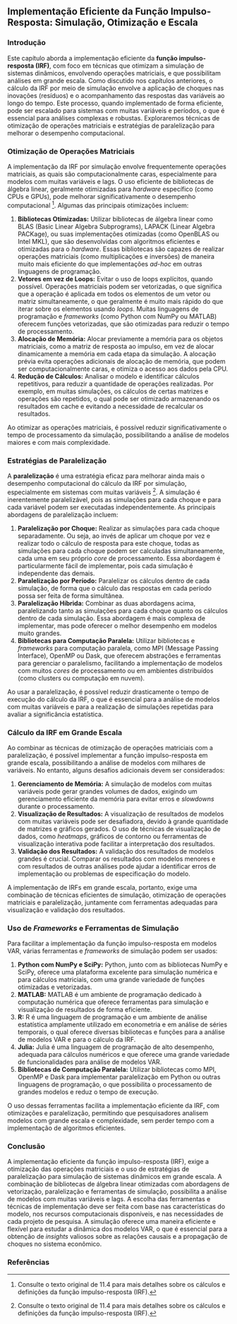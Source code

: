 ## Implementação Eficiente da Função Impulso-Resposta: Simulação, Otimização e Escala

### Introdução
Este capítulo aborda a implementação eficiente da **função impulso-resposta (IRF)**, com foco em técnicas que otimizam a simulação de sistemas dinâmicos, envolvendo operações matriciais, e que possibilitam análises em grande escala. Como discutido nos capítulos anteriores, o cálculo da IRF por meio de simulação envolve a aplicação de choques nas inovações (resíduos) e o acompanhamento das respostas das variáveis ao longo do tempo. Este processo, quando implementado de forma eficiente, pode ser escalado para sistemas com muitas variáveis e períodos, o que é essencial para análises complexas e robustas. Exploraremos técnicas de otimização de operações matriciais e estratégias de paralelização para melhorar o desempenho computacional.

### Otimização de Operações Matriciais

A implementação da IRF por simulação envolve frequentemente operações matriciais, as quais são computacionalmente caras, especialmente para modelos com muitas variáveis e lags. O uso eficiente de bibliotecas de álgebra linear, geralmente otimizadas para *hardware* específico (como CPUs e GPUs), pode melhorar significativamente o desempenho computacional [^1]. Algumas das principais otimizações incluem:

1.  **Bibliotecas Otimizadas:** Utilizar bibliotecas de álgebra linear como BLAS (Basic Linear Algebra Subprograms), LAPACK (Linear Algebra PACKage), ou suas implementações otimizadas (como OpenBLAS ou Intel MKL),  que são desenvolvidas com algoritmos eficientes e otimizadas para o *hardware*. Essas bibliotecas são capazes de realizar operações matriciais (como multiplicações e inversões) de maneira muito mais eficiente do que implementações *ad-hoc* em outras linguagens de programação.
2.  **Vetores em vez de Loops:** Evitar o uso de loops explícitos, quando possível. Operações matriciais podem ser vetorizadas, o que significa que a operação é aplicada em todos os elementos de um vetor ou matriz simultaneamente, o que geralmente é muito mais rápido do que iterar sobre os elementos usando *loops*. Muitas linguagens de programação e *frameworks* (como Python com NumPy ou MATLAB) oferecem funções vetorizadas, que são otimizadas para reduzir o tempo de processamento.
3.  **Alocação de Memória:** Alocar previamente a memória para os objetos matriciais, como a matriz de resposta ao impulso,  em vez de alocar dinamicamente a memória em cada etapa da simulação. A alocação prévia evita operações adicionais de alocação de memória, que podem ser computacionalmente caras, e otimiza o acesso aos dados pela CPU.
4.  **Redução de Cálculos:** Analisar o modelo e identificar cálculos repetitivos, para reduzir a quantidade de operações realizadas. Por exemplo, em muitas simulações, os cálculos de certas matrizes e operações são repetidos, o qual pode ser otimizado armazenando os resultados em cache e evitando a necessidade de recalcular os resultados.

Ao otimizar as operações matriciais, é possível reduzir significativamente o tempo de processamento da simulação, possibilitando a análise de modelos maiores e com mais complexidade.

### Estratégias de Paralelização

A **paralelização** é uma estratégia eficaz para melhorar ainda mais o desempenho computacional do cálculo da IRF por simulação, especialmente em sistemas com muitas variáveis [^1]. A simulação é inerentemente paralelizável, pois as simulações para cada choque e para cada variável podem ser executadas independentemente. As principais abordagens de paralelização incluem:

1.  **Paralelização por Choque:**  Realizar as simulações para cada choque separadamente. Ou seja, ao invés de aplicar um choque por vez e realizar todo o cálculo de resposta para este choque, todas as simulações para cada choque podem ser calculadas simultaneamente, cada uma em seu próprio *core* de processamento. Essa abordagem é particularmente fácil de implementar, pois cada simulação é independente das demais.
2.  **Paralelização por Período:** Paralelizar os cálculos dentro de cada simulação, de forma que o cálculo das respostas em cada período possa ser feita de forma simultânea.
3.  **Paralelização Híbrida:** Combinar as duas abordagens acima, paralelizando tanto as simulações para cada choque quanto os cálculos dentro de cada simulação. Essa abordagem é mais complexa de implementar, mas pode oferecer o melhor desempenho em modelos muito grandes.
4.  **Bibliotecas para Computação Paralela:** Utilizar bibliotecas e *frameworks* para computação paralela, como MPI (Message Passing Interface), OpenMP ou Dask, que oferecem abstrações e ferramentas para gerenciar o paralelismo, facilitando a implementação de modelos com muitos *cores* de processamento ou em ambientes distribuídos (como clusters ou computação em nuvem).

Ao usar a paralelização, é possível reduzir drasticamente o tempo de execução do cálculo da IRF, o que é essencial para a análise de modelos com muitas variáveis e para a realização de simulações repetidas para avaliar a significância estatística.

### Cálculo da IRF em Grande Escala

Ao combinar as técnicas de otimização de operações matriciais com a paralelização, é possível implementar a função impulso-resposta em grande escala, possibilitando a análise de modelos com milhares de variáveis. No entanto, alguns desafios adicionais devem ser considerados:

1.  **Gerenciamento de Memória:** A simulação de modelos com muitas variáveis pode gerar grandes volumes de dados, exigindo um gerenciamento eficiente da memória para evitar erros e *slowdowns* durante o processamento.
2.  **Visualização de Resultados:** A visualização de resultados de modelos com muitas variáveis pode ser desafiadora, devido à grande quantidade de matrizes e gráficos gerados. O uso de técnicas de visualização de dados, como *heatmaps*, gráficos de contorno ou ferramentas de visualização interativa pode facilitar a interpretação dos resultados.
3.  **Validação dos Resultados:** A validação dos resultados de modelos grandes é crucial. Comparar os resultados com modelos menores e com resultados de outras análises pode ajudar a identificar erros de implementação ou problemas de especificação do modelo.

A implementação de IRFs em grande escala, portanto, exige uma combinação de técnicas eficientes de simulação, otimização de operações matriciais e paralelização, juntamente com ferramentas adequadas para visualização e validação dos resultados.

### Uso de *Frameworks* e Ferramentas de Simulação

Para facilitar a implementação da função impulso-resposta em modelos VAR, várias ferramentas e *frameworks* de simulação podem ser usados:

1.  **Python com NumPy e SciPy:** Python, junto com as bibliotecas NumPy e SciPy, oferece uma plataforma excelente para simulação numérica e para cálculos matriciais, com uma grande variedade de funções otimizadas e vetorizadas.
2.  **MATLAB:** MATLAB é um ambiente de programação dedicado à computação numérica que oferece ferramentas para simulação e visualização de resultados de forma eficiente.
3.  **R:** R é uma linguagem de programação e um ambiente de análise estatística amplamente utilizado em econometria e em análise de séries temporais, o qual oferece diversas bibliotecas e funções para a análise de modelos VAR e para o cálculo da IRF.
4.  **Julia:** Julia é uma linguagem de programação de alto desempenho, adequada para cálculos numéricos e que oferece uma grande variedade de funcionalidades para análise de modelos VAR.
5.  **Bibliotecas de Computação Paralela:** Utilizar bibliotecas como MPI, OpenMP e Dask para implementar paralelização em Python ou outras linguagens de programação, o que possibilita o processamento de grandes modelos e reduz o tempo de execução.

O uso dessas ferramentas facilita a implementação eficiente da IRF, com otimizações e paralelização, permitindo que pesquisadores analisem modelos com grande escala e complexidade, sem perder tempo com a implementação de algoritmos eficientes.

### Conclusão

A implementação eficiente da função impulso-resposta (IRF), exige a otimização das operações matriciais e o uso de estratégias de paralelização para simulação de sistemas dinâmicos em grande escala. A combinação de bibliotecas de álgebra linear otimizadas com abordagens de vetorização, paralelização e ferramentas de simulação, possibilita a análise de modelos com muitas variáveis e lags.  A escolha das ferramentas e técnicas de implementação deve ser feita com base nas características do modelo, nos recursos computacionais disponíveis, e nas necessidades de cada projeto de pesquisa. A simulação oferece uma maneira eficiente e flexível para estudar a dinâmica dos modelos VAR, o que é essencial para a obtenção de *insights* valiosos sobre as relações causais e a propagação de choques no sistema econômico.

### Referências
[^1]: Consulte o texto original de 11.4 para mais detalhes sobre os cálculos e definições da função impulso-resposta (IRF).
<!-- END -->
